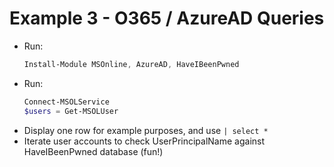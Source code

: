 # Example 3 - O365 / AzureAD Queries

  * Run: 
    ```powershell 
    Install-Module MSOnline, AzureAD, HaveIBeenPwned
    ```
  * Run:
    ```powershell
    Connect-MSOLService
    $users = Get-MSOLUser
    ```
  * Display one row for example purposes, and use ```| select *```
  * Iterate user accounts to check UserPrincipalName against HaveIBeenPwned database (fun!)
